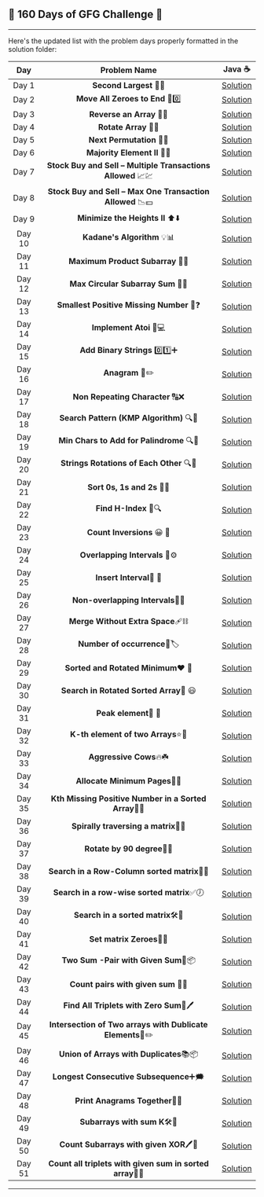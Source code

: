 
## **🎉 160 Days of GFG Challenge 🎁**


---

Here's the updated list with the problem days properly formatted in the solution folder:

| **Day**   | **Problem Name**                                            |                               **Java ☕**                               |
|:---------:|:----------------------------------------------------------:|:------------------------------------------------------------------------:|
| Day 1     | **Second Largest** 🔢🏅                                     | [Solution](https://github.com/Sangram03/160DaysGFG/blob/main/160Days/day01Logic.md) |
| Day 2     | **Move All Zeroes to End** 🔄0️⃣                           | [Solution](https://github.com/Sangram03/160DaysGFG/blob/main/160Days/day02Logic.md) |
| Day 3     | **Reverse an Array** 🔄🔁                                    | [Solution](https://github.com/Sangram03/160DaysGFG/blob/main/160Days/day03Logic.md) |
| Day 4     | **Rotate Array** 🔄🔄                                       | [Solution](https://github.com/Sangram03/160DaysGFG/blob/main/160Days/day04Logic.md) |
| Day 5     | **Next Permutation** 🔢🔄                                   | [Solution](https://github.com/Sangram03/160DaysGFG/blob/main/160Days/day05Logic.md) |
| Day 6     | **Majority Element II** 🔢👥                                | [Solution](https://github.com/Sangram03/160DaysGFG/blob/main/160Days/day06Logic.md) |
| Day 7     | **Stock Buy and Sell – Multiple Transactions Allowed** 📈💹  | [Solution](https://github.com/Sangram03/160DaysGFG/blob/main/160Days/day07Logic.md) |
| Day 8     | **Stock Buy and Sell – Max One Transaction Allowed** 📉💵   | [Solution](https://github.com/Sangram03/160DaysGFG/blob/main/160Days/day08Logic.md) |
| Day 9     | **Minimize the Heights II** ⬆️⬇️                           | [Solution](https://github.com/Sangram03/160DaysGFG/blob/main/160Days/day09Logic.md) |
| Day 10    | **Kadane's Algorithm** 💡📊                                 | [Solution](https://github.com/Sangram03/160DaysGFG/blob/main/160Days/day10Logic.md) |
| Day 11    | **Maximum Product Subarray** 🔢💥                            | [Solution](https://github.com/Sangram03/160DaysGFG/blob/main/160Days/day11Logic.md) |
| Day 12    | **Max Circular Subarray Sum** 🔁💯                           | [Solution](https://github.com/Sangram03/160DaysGFG/blob/main/160Days/day12Logic.md) |
| Day 13    | **Smallest Positive Missing Number** 🔢❓                    | [Solution](https://github.com/Sangram03/160DaysGFG/blob/main/160Days/day13Logic.md) |
| Day 14    | **Implement Atoi** 🔢💻                                     | [Solution](https://github.com/Sangram03/160DaysGFG/blob/main/160Days/day14Logic.md) |
| Day 15    | **Add Binary Strings** 0️⃣1️⃣➕                              | [Solution](https://github.com/Sangram03/160DaysGFG/blob/main/160Days/day15Logic.md) |
| Day 16    | **Anagram** 🔄✏️                                          | [Solution](https://github.com/Sangram03/160DaysGFG/blob/main/160Days/day16Logic.md) |
| Day 17    | **Non Repeating Character** 🔠❌                            | [Solution](https://github.com/Sangram03/160DaysGFG/blob/main/160Days/day17Logic.md) |
| Day 18    | **Search Pattern (KMP Algorithm)** 🔍📜                     | [Solution](https://github.com/Sangram03/160DaysGFG/blob/main/160Days/day18Logic.md) |
| Day 19    | **Min Chars to Add for Palindrome** 🔍📕                     | [Solution](https://github.com/Sangram03/160DaysGFG/blob/main/160Days/day19Logic.md) |
| Day 20    | **Strings Rotations of Each Other** 🔍📃                     | [Solution](https://github.com/Sangram03/160DaysGFG/blob/main/160Days/day20Logic.md) |
| Day 21    | **Sort 0s, 1s and 2s** 📃📏                                  | [Solution](https://github.com/Sangram03/160DaysGFG/blob/main/160Days/day21Logic.md) |
| Day 22    | **Find H-Index** 🔏🔍                                   | [Solution](https://github.com/Sangram03/160DaysGFG/blob/main/160Days/day22Logic.md) |
| Day 23    | **Count Inversions** 😀 🧡                                   | [Solution](https://github.com/Sangram03/160DaysGFG/blob/main/160Days/day23Logic.md) |
| Day 24    | **Overlapping Intervals** 🔩⚙️                                   | [Solution](https://github.com/Sangram03/160DaysGFG/blob/main/160Days/day24Logic.md) |
| Day 25    | **Insert Interval**🌸 💎                                   | [Solution](https://github.com/Sangram03/160DaysGFG/blob/main/160Days/day25Logic.md) |
| Day 26    | **Non-overlapping Intervals**📏📐                                   | [Solution](https://github.com/Sangram03/160DaysGFG/blob/main/160Days/day26Logic.md) |
| Day 27    | **Merge Without Extra Space**🩹⛓️                                   | [Solution](https://github.com/Sangram03/160DaysGFG/blob/main/160Days/day27Logic.md) |
| Day 28    | **Number of occurrence**🧾🏷️                                   | [Solution](https://github.com/Sangram03/160DaysGFG/blob/main/160Days/day28Logic.md) |
| Day 29    | **Sorted and Rotated Minimum**❤️ 🌺                                   | [Solution](https://github.com/Sangram03/160DaysGFG/blob/main/160Days/day29Logic.md) |
| Day 30    | **Search in Rotated Sorted Array**🔮 😃                                  | [Solution](https://github.com/Sangram03/160DaysGFG/blob/main/160Days/day30Logic.md) |
| Day 31    | **Peak element**💎 🧡                                  | [Solution](https://github.com/Sangram03/160DaysGFG/blob/main/160Days/day31Logic.md) |
| Day 32    | **K-th element of two Arrays**⭐💫                                | [Solution](https://github.com/Sangram03/160DaysGFG/blob/main/160Days/day32Logic.md) |
| Day 33    | **Aggressive Cows**🔥☘️                                 | [Solution](https://github.com/Sangram03/160DaysGFG/blob/main/160Days/day33Logic.md) |
| Day 34    | **Allocate Minimum Pages**📄📄                                 | [Solution](https://github.com/Sangram03/160DaysGFG/blob/main/160Days/day34Logic.md) |
| Day 35    | **Kth Missing Positive Number in a Sorted Array**📜🔢                                 | [Solution](https://github.com/Sangram03/160DaysGFG/blob/main/160Days/day35Logic.md) |
| Day 36    | **Spirally traversing a matrix**🎯🔢                                 | [Solution](https://github.com/Sangram03/160DaysGFG/blob/main/160Days/day36Logic.md) |
| Day 37    | **Rotate by 90 degree**🏨🏢                                 | [Solution](https://github.com/Sangram03/160DaysGFG/blob/main/160Days/day37Logic.md) |
| Day 38    | **Search in a Row-Column sorted matrix**🎯🔢                                 | [Solution](https://github.com/Sangram03/160DaysGFG/blob/main/160Days/day38Logic.md) |
| Day 39    | **Search in a row-wise sorted matrix**✅🕖                               | [Solution](https://github.com/Sangram03/160DaysGFG/blob/main/160Days/day39Logic.md) |
| Day 40    | **Search in a sorted matrix**🛠️📑                                 | [Solution](https://github.com/Sangram03/160DaysGFG/blob/main/160Days/day40Logic.md) |
| Day 41    | **Set matrix Zeroes**📄📨                                | [Solution](https://github.com/Sangram03/160DaysGFG/blob/main/160Days/day41Logic.md) |
| Day 42    | **Two Sum -Pair with Given Sum**🏅📦                                 | [Solution](https://github.com/Sangram03/160DaysGFG/blob/main/160Days/day42Logic.md) |
| Day 43    | **Count pairs with given sum**  🔢🧮                             | [Solution](https://github.com/Sangram03/160DaysGFG/blob/main/160Days/day43Logic.md) |
| Day 44    | **Find All Triplets with Zero Sum**📝🖊️                                 | [Solution](https://github.com/Sangram03/160DaysGFG/blob/main/160Days/day44Logic.md) |
| Day 45    | **Intersection of Two arrays with Dublicate Elements**📕✏️                                | [Solution](https://github.com/Sangram03/160DaysGFG/blob/main/160Days/day45Logic.md) |
| Day 46    | **Union of Arrays with Duplicates**📚📦                                | [Solution](https://github.com/Sangram03/160DaysGFG/blob/main/160Days/day46Logic.md) |
| Day 47    | **Longest Consecutive Subsequence**➕🗯️                                | [Solution](https://github.com/Sangram03/160DaysGFG/blob/main/160Days/day47Logic.md) |
| Day 48    | **Print Anagrams Together**🧩🎯                                 | [Solution](https://github.com/Sangram03/160DaysGFG/blob/main/160Days/day48Logic.md) |
| Day 49    | **Subarrays with sum K**🛠️📑                                 | [Solution](https://github.com/Sangram03/160DaysGFG/blob/main/160Days/day49Logic.md) |
| Day 50    | **Count Subarrays with given XOR**🖊️📝                                 | [Solution](https://github.com/Sangram03/160DaysGFG/blob/main/160Days/day50Logic.md) |
| Day 51    | **Count all triplets with given sum in sorted array**🧩📃                                 | [Solution](https://github.com/Sangram03/160DaysGFG/blob/main/160Days/day51Logic.md) |


---
